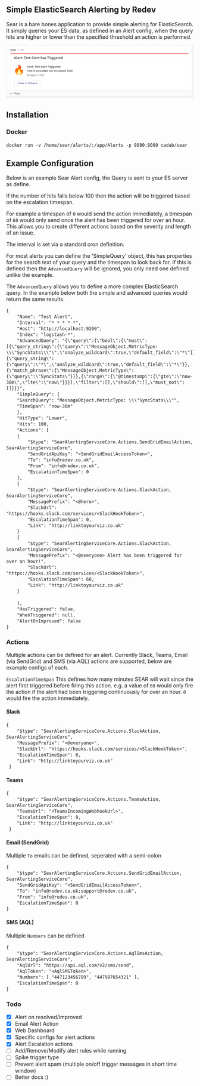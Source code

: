 ## Simple ElasticSearch Alerting by Redev

Sear is a bare bones application to provide simple alerting for ElasticSearch. It simply queries your ES data, as defined in an Alert config, when the query hits are higher or lower than the specified threshold an action is performed.

![Example Teams Alert](https://raw.githubusercontent.com/RedevLtd/Sear/master/TeamsAlert.PNG)

## Installation

### Docker

	docker run -v /home/sear/alerts/:/app/Alerts -p 8080:8080 cadab/sear

## Example Configuration

Below is an example Sear Alert config, the Query is sent to your ES server as define.

If the number of hits falls below 100 then the action will be triggered based on the escalation timespan.

For example a timespan of `0` would send the action immediately, a timespan of `60` would only send once the alert has been triggered for over an hour. This allows you to create different actions based on the severity and length of an issue.

The interval is set via a standard cron definition.

For most alerts you can define the 'SimpleQuery' object, this has properties for the search text of your query and the timespan to look back for. If this is defined then the `AdvancedQuery` will be ignored, you only need one defined unlike the example.

The `AdvancedQuery` allows you to define a more complex ElasticSearch query. In the example below both the simple and advanced queries would return the same results.

	{
	    "Name": "Test Alert",
	    "Interval": "* * * * *",
	    "Host": "http://localhost:9200",
	    "Index": "logstash-*",
	    "AdvancedQuery": "{\"query\":{\"bool\":{\"must\":[{\"query_string\":{\"query\":\"MessageObject.MetricType: \\\"SyncStats\\\"\",\"analyze_wildcard\":true,\"default_field\":\"*\"}},{\"query_string\":{\"query\":\"*\",\"analyze_wildcard\":true,\"default_field\":\"*\"}},{\"match_phrase\":{\"MessageObject.MetricType\":{\"query\":\"SyncStats\"}}},{\"range\":{\"@timestamp\":{\"gte\":\"now-30m\",\"lte\":\"now\"}}}],\"filter\":[],\"should\":[],\"must_not\":[]}}}",
	    "SimpleQuery": {
		"SearchQuery": "MessageObject.MetricType: \\\"SyncStats\\\"",
		"TimeSpan": "now-30m"
	    },
	    "HitType": "Lower",
	    "Hits": 100,
	    "Actions": [
		{
		    "$type": "SearAlertingServiceCore.Actions.SendGridEmailAction, SearAlertingServiceCore",
		    "SendGridApiKey": "<SendGridEmailAccessToken>",
		    "To": "info@redev.co.uk",
		    "From": "info@redev.co.uk",
		    "EscalationTimeSpan": 0
		},        
		{
		    "$type": "SearAlertingServiceCore.Actions.SlackAction, SearAlertingServiceCore",
		    "MessagePrefix": "<@here>",
		    "SlackUrl": "https://hooks.slack.com/services/<SlackHookToken>",
		    "EscalationTimeSpan": 0,
		    "Link": "http://linktoyourviz.co.uk"
		}
		{
		    "$type": "SearAlertingServiceCore.Actions.SlackAction, SearAlertingServiceCore",
		    "MessagePrefix": "<@everyone> Alert has been triggered for over an hour!",
		    "SlackUrl": "https://hooks.slack.com/services/<SlackHookToken>",
		    "EscalationTimeSpan": 60,
		    "Link": "http://linktoyourviz.co.uk"
		}

	    ],    
	    "HasTriggered": false,
	    "WhenTriggered": null,
	    "AlertOnImproved": false
	}

### Actions

Multiple actions can be defined for an alert. Currently Slack, Teams, Email (via SendGrid) and SMS (via AQL) actions are supported, below are example configs of each.

`EscalationTimeSpan` This defines how many minutes SEAR will wait since the alert first triggered before firing this action. e.g. a value of `60` would only fire the action if the alert had been triggering continuously for over an hour. `0` would fire the action immediately.

#### Slack

    {
        "$type": "SearAlertingServiceCore.Actions.SlackAction, SearAlertingServiceCore",
        "MessagePrefix": "<@everyone>",
        "SlackUrl": "https://hooks.slack.com/services/<SlackHookToken>",
        "EscalationTimeSpan": 0,
        "Link": "http://linktoyourviz.co.uk"
     }

#### Teams

    {
        "$type": "SearAlertingServiceCore.Actions.TeamsAction, SearAlertingServiceCore",        
        "TeamsUrl": "<TeamsIncomingWebhookUrl>",
        "EscalationTimeSpan": 0,
        "Link": "http://linktoyourviz.co.uk"
     }

#### Email (SendGrid)

Multiple `To` emails can be defined, seperated with a semi-colon

    {
		"$type": "SearAlertingServiceCore.Actions.SendGridEmailAction, SearAlertingServiceCore",
		"SendGridApiKey": "<SendGridEmailAccessToken>",
		"To": "info@redev.co.uk;support@redev.co.uk",
		"From": "info@redev.co.uk",
		"EscalationTimeSpan": 0
    }

#### SMS (AQL)

Multiple `Numbers` can be defined

    {
        "$type": "SearAlertingServiceCore.Actions.AqlSmsAction, SearAlertingServiceCore",
        "AqlUrl": "https://api.aql.com/v2/sms/send",
        "AqlToken": "<AqlSMSToken>",
        "Numbers": [ "447123456789", "447987654321" ],
        "EscalationTimeSpan": 0
    }

### Todo

- [x] Alert on resolved/improved
- [x] Email Alert Action
- [x] Web Dashboard
- [x] Specific configs for alert actions
- [x] Alert Escalation actions
- [ ] Add/Remove/Modify alert rules while running
- [ ] Spike trigger type
- [ ] Prevent alert spam (multiple on/off trigger messages in short time window)
- [ ] Better docs :)

